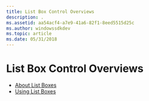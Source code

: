 ```yaml
---
title: List Box Control Overviews
description: .
ms.assetid: aa54acf4-a7e9-41a6-82f1-8eed5515d25c
ms.author: windowssdkdev
ms.topic: article
ms.date: 05/31/2018
---
```


# List Box Control Overviews

-   [About List Boxes](about-list-boxes.md)
-   [Using List Boxes](using-list-boxes.md)

 

 





